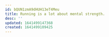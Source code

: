 ```yaml
---
id: bQUN1zmA9dHUH13eT4Meu
title: Running is a lot about mental strength.
desc: ''
updated: 1641499147368
created: 1641499109425
---
```

